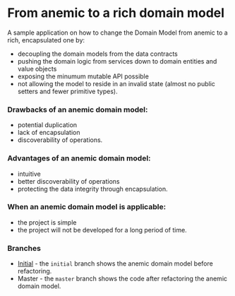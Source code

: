 # From anemic to a rich domain model 

A sample application on how to change the Domain Model from anemic to a rich, encapsulated one by:
- decoupling the domain models from the data contracts
- pushing the domain logic from services down to domain entities and value objects
- exposing the minumum mutable API possible
- not allowing the model to reside in an invalid state (almost no public setters and fewer primitive types).

### Drawbacks of an anemic domain model:
- potential duplication
- lack of encapsulation
- discoverability of operations.

### Advantages of an anemic domain model:
- intuitive
- better discoverability of operations
- protecting the data integrity through encapsulation.

### When an anemic domain model is applicable:
- the project is simple
- the project will not be developed for a long period of time.

### Branches

- [Initial](https://github.com/Lidiadev/anemic-domain-model/tree/initial) - the `initial` branch shows the anemic domain model before refactoring.
- Master - the `master` branch shows the code after refactoring the anemic domain model. 
